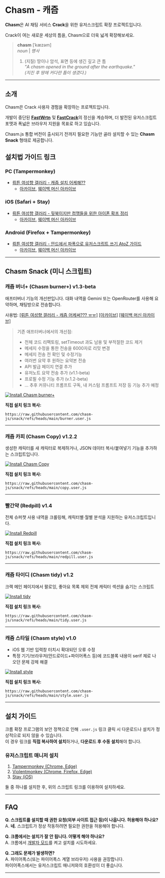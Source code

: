 # Chasm - 캐즘

**Chasm**은 AI 채팅 서비스 **Crack**을 위한 유저스크립트 확장 프로젝트입니다.

Crack이 여는 새로운 세상의 틈을, Chasm으로 더욱 넓게 확장해보세요.

> **chasm** [ˈkæzəm]  
> *noun* | *명사*  
> 
> 1. (지질) 땅이나 암석, 표면 등에 생긴 깊고 큰 틈  
>    *"A chasm opened in the ground after the earthquake."*  
>    *(지진 후 땅에 커다란 틈이 생겼다.)*

---

## 소개

Chasm은 Crack 사용자 경험을 확장하는 프로젝트입니다.  

개발이 중단된 [**FastWrtn**](https://github.com/sickwrtn/FastWrtn) 및 [**FastCrack**](https://github.com/sickwrtn/FastCrack)의 정신을 계승하며, 더 발전된 유저스크립트 포맷과 폭넓은 브라우저 지원을 목표로 하고 있습니다.

Chasm.js 통합 버전이 출시되기 전까지 필요한 기능만 골라 설치할 수 있는 **Chasm Snack** 형태로 제공합니다.

## 설치법 가이드 링크

### PC (Tampermonkey)
* [뤼튼 여성향 갤러리 - 캐즘 설치 어케해??](https://gall.dcinside.com/mini/board/view/?id=wrtnw&no=46410)
   * [아카이브](https://archive.is/z0RfS), [웨이백 머신 아카이브](https://web.archive.org/web/20250502053036/https://gall.dcinside.com/mini/board/view/?id=wrtnw&no=46410)

### iOS (Safari + Stay)
* [뤼튼 여성향 갤러리 - 뒷북이지만 컴맹들을 위한 아이폰 확프 정리](https://gall.dcinside.com/mini/board/view/?id=wrtnw&no=45332)
   * [아카이브](https://archive.is/nDoVb), [웨이백 머신 아카이브](https://web.archive.org/web/20250502054552/https://gall.dcinside.com/mini/board/view/?id=wrtnw&no=45332)

### Android (Firefox + Tampermonkey)
* [뤼튼 여성향 갤러리 - 안드에서 파폭으로 유저스크립트 쓰기 AtoZ 가이드](https://gall.dcinside.com/mini/board/view/?id=wrtnw&no=44839)
   * [아카이브](https://archive.is/ip5RI), [웨이백 머신 아카이브](https://web.archive.org/web/20250502053148/https://gall.dcinside.com/mini/board/view/?id=wrtnw&no=44839)

---

## Chasm Snack (미니 스크립트)

### 캐즘 버너+ (Chasm burner+) v1.3-beta

애프터버너 기능의 개선판입니다. 대화 내역을 Gemini 또는 OpenRouter를 사용해 요약하며, 채팅방으로 전송합니다.

사용법: [[뤼튼 여성향 갤러리 - 캐즘 어케써??? ㅠㅠ]](https://gall.dcinside.com/mini/board/view/?id=wrtnw&no=47950) [[아카이브]](https://archive.is/VXqhQ) [[웨이백 머신 아카이브]](https://web.archive.org/web/20250503211128/https://gall.dcinside.com/mini/board/view/?id=wrtnw&no=47950)

> 기존 애프터버너에서의 개선점:
> * 전체 코드 리팩토링, setTimeout 과도 남용 및 부적절한 코드 제거
> * 메세지 수정을 통한 전송을 6000자로 리밋 변경
> * 메세지 전송 전 확인 및 수정기능
> * 여러번 요약 후 원하는 요약본 전송
> * API 발급 페이지 연결 추가
> * 유저노트 요약 전송 추가 (v1.1-beta)
> * 프로필 수정 기능 추가 (v.1.2-beta)
> * ... 추후 커뮤니티 프롬프트 구독, 내 커스텀 프롬프트 저장 등 기능 추가 예정

[![Install Chasm burner+](https://img.shields.io/badge/🚀%20Install-Chasm_Burner-blue?style=for-the-badge)](https://raw.githubusercontent.com/chasm-js/snack/refs/heads/main/burner.user.js)

**직접 설치 링크 복사:**

``` 
https://raw.githubusercontent.com/chasm-js/snack/refs/heads/main/burner.user.js
```

---

### 캐즘 카피 (Chasm Copy) v1.2.2

생성한 캐릭터를 새 캐릭터로 복제하거나, JSON 데이터 복사/붙여넣기 기능을 추가하는 스크립트입니다.

[![Install Chasm Copy](https://img.shields.io/badge/🚀%20Install-Chasm_Copy-blue?style=for-the-badge)](https://raw.githubusercontent.com/chasm-js/snack/refs/heads/main/copy.user.js)

**직접 설치 링크 복사:**

``` 
https://raw.githubusercontent.com/chasm-js/snack/refs/heads/main/copy.user.js
```

---

### 빨간약 (Redpill) v1.4

전체 슈퍼챗 사용 내역을 크롤링해, 캐릭터별·월별 분석을 지원하는 유저스크립트입니다.

[![Install Redpill](https://img.shields.io/badge/🚀%20Install-Redpill-blue?style=for-the-badge)](https://raw.githubusercontent.com/chasm-js/snack/refs/heads/main/redpill.user.js)

**직접 설치 링크 복사:**

``` 
https://raw.githubusercontent.com/chasm-js/snack/refs/heads/main/redpill.user.js
``` 

---

### 캐즘 타이디 (Chasm tidy) v1.2

크랙 메인 페이지에서 팔로잉, 좋아요 목록 제외 전체 캐릭터 섹션을 숨기는 스크립트

[![Install tidy](https://img.shields.io/badge/🚀%20Install-Tidy-blue?style=for-the-badge)](https://raw.githubusercontent.com/chasm-js/snack/refs/heads/main/tidy.user.js)

**직접 설치 링크 복사:**

``` 
https://raw.githubusercontent.com/chasm-js/snack/refs/heads/main/tidy.user.js
``` 

---

### 캐즘 스타일 (Chasm style) v1.0

* iOS 웹 기반 입력창 터치시 확대되던 오류 수정
* 특정 기기/브라우저(안드로이드+파이어폭스 등)에 코드블록 내용이 serif 체로 나오던 문제 강제 해결

[![Install style](https://img.shields.io/badge/🚀%20Install-Style-blue?style=for-the-badge)](https://raw.githubusercontent.com/chasm-js/snack/refs/heads/main/style.user.js)

**직접 설치 링크 복사:**

``` 
https://raw.githubusercontent.com/chasm-js/snack/refs/heads/main/style.user.js
``` 
---

## 설치 가이드

크롬 확장 프로그램의 보안 정책으로 인해 `.user.js` 링크 클릭 시 다운로드나 설치가 정상적으로 되지 않을 수 있습니다.  
이 경우 링크를 **직접 복사하여 설치**하거나, **다운로드 후 수동 설치**해야 합니다.

### 유저스크립트 매니저 설치

1. [Tampermonkey (Chrome, Edge)](https://www.tampermonkey.net/)  
2. [Violentmonkey (Chrome, Firefox, Edge)](https://violentmonkey.github.io/)
3. [Stay (iOS)](https://apps.apple.com/kr/app/stay-for-safari/id1591620171)

둘 중 하나를 설치한 후, 위의 스크립트 링크를 이용하여 설치하세요.

---

## FAQ

**Q. 스크립트를 설치할 때 권한 요청(외부 사이트 접근 등)이 나옵니다. 허용해야 하나요?**  
A. **네.** 스크립트가 정상 작동하려면 필요한 권한을 허용해야 합니다.

**Q. 크롬에서는 설치가 잘 안 됩니다. 어떻게 해야 하나요?**  
A. 크롬에서 [개발자 모드](chrome://extensions/)를 켜고 설치를 시도하세요.

**Q. 그래도 문제가 발생하면?**  
A. 파이어폭스(또는 파이어폭스 계열 브라우저) 사용을 권장합니다.  
   파이어폭스에서는 유저스크립트 매니저와의 호환성이 더 좋습니다.

---
